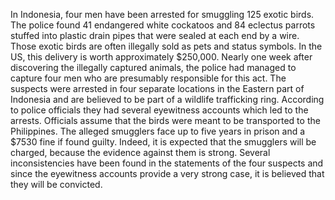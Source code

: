 In Indonesia, four men have been arrested for smuggling 125 exotic birds. The police found 41 endangered white cockatoos and 84 eclectus parrots stuffed into plastic drain pipes that were sealed at each end by a wire. Those exotic birds are often illegally sold as pets and status symbols. In the US, this delivery is worth approximately $250,000. Nearly one week after discovering the illegally captured animals, the police had managed to capture four men who are presumably responsible for this act. The suspects were arrested in four separate locations in the Eastern part of Indonesia and are believed to be part of a wildlife trafficking ring. According to police officials they had several eyewitness accounts which led to the arrests. Officials assume that the birds were meant to be transported to the Philippines. The alleged smugglers face up to five years in prison and a $7530 fine if found guilty. Indeed, it is expected that the smugglers will be charged, because the evidence against them is strong.
Several inconsistencies have been found in the statements of the four suspects and since the eyewitness accounts provide a very strong case, it is believed that they will be convicted.